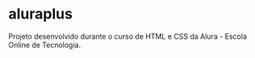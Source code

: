 # aluraplus
Projeto desenvolvido durante o curso de HTML e CSS da Alura - Escola Online de Tecnologia.
